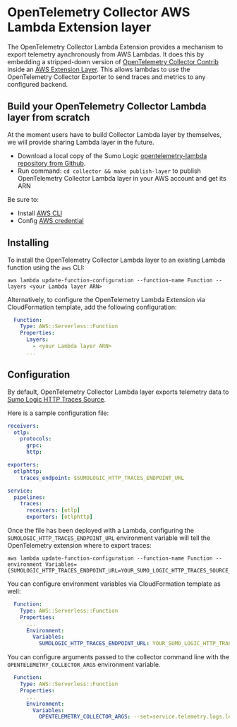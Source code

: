 # OpenTelemetry Collector AWS Lambda Extension layer

The OpenTelemetry Collector Lambda Extension provides a mechanism to export telemetry aynchronously from AWS Lambdas. It does this by embedding a stripped-down version of [OpenTelemetry Collector Contrib](https://github.com/open-telemetry/opentelemetry-collector-contrib) inside an [AWS Extension Layer](https://aws.amazon.com/blogs/compute/introducing-aws-lambda-extensions-in-preview/). This allows lambdas to use the OpenTelemetry Collector Exporter to send traces and metrics to any configured backend.


## Build your OpenTelemetry Collector Lambda layer from scratch
At the moment users have to build Collector Lambda layer by themselves, we will provide sharing Lambda layer in the future.
- Download a local copy of the Sumo Logic [opentelemetry-lambda repository from Github](https://github.com/SumoLogic/opentelemetry-lambda).
- Run command: `cd collector && make publish-layer` to publish OpenTelemetry Collector Lambda layer in your AWS account and get its ARN

Be sure to:

* Install [AWS CLI](https://docs.aws.amazon.com/cli/latest/userguide/install-cliv2.html)
* Config [AWS credential](https://docs.aws.amazon.com/cli/latest/userguide/cli-configure-files.html)

## Installing
To install the OpenTelemetry Collector Lambda layer to an existing Lambda function using the `aws` CLI:

```
aws lambda update-function-configuration --function-name Function --layers <your Lambda layer ARN>
```

Alternatively, to configure the OpenTelemetry Lambda Extension via CloudFormation template, add the following configuration:

```yaml
  Function:
    Type: AWS::Serverless::Function
    Properties:
      Layers:
        - <your Lambda layer ARN>
      ...
```

## Configuration

By default, OpenTelemetry Collector Lambda layer exports telemetry data to [Sumo Logic HTTP Traces Source](https://help.sumologic.com/Traces/HTTP_Traces_Source). 

Here is a sample configuration file:

```yaml
receivers:
  otlp:
    protocols:
      grpc:
      http:

exporters:
  otlphttp:
    traces_endpoint: $SUMOLOGIC_HTTP_TRACES_ENDPOINT_URL

service:
  pipelines:
    traces:
      receivers: [otlp]
      exporters: [otlphttp]
```

Once the file has been deployed with a Lambda, configuring the `SUMOLOGIC_HTTP_TRACES_ENDPOINT_URL` environment variable will tell the OpenTelemetry extension where to export traces:

```
aws lambda update-function-configuration --function-name Function --environment Variables={SUMOLOGIC_HTTP_TRACES_ENDPOINT_URL=YOUR_SUMO_LOGIC_HTTP_TRACES_SOURCE_URL}
```

You can configure environment variables via CloudFormation template as well:

```yaml
  Function:
    Type: AWS::Serverless::Function
    Properties:
      ...
      Environment:
        Variables:
          SUMOLOGIC_HTTP_TRACES_ENDPOINT_URL: YOUR_SUMO_LOGIC_HTTP_TRACES_SOURCE_URL
```

You can configure arguments passed to the collector command line with the
`OPENTELEMETRY_COLLECTOR_ARGS` environment variable.

```yaml
  Function:
    Type: AWS::Serverless::Function
    Properties:
      ...
      Environment:
        Variables:
          OPENTELEMETRY_COLLECTOR_ARGS: --set=service.telemetry.logs.level=debug
```
